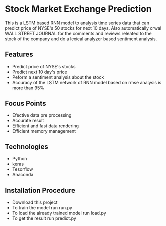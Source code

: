 # Stock Market Exchange Prediction
This is a LSTM based RNN model to analysis time series data that can predict price of NYSE's 50 stocks for next 10 days. 
Also automatically crwal WALL STREET JOURNAL for the comments and reviews  releated to the stock of the company and do a lexical analyzer based sentiment analysis. 

## Features
* Predict price of NYSE's stocks 
* Predict next 10 day's price
* Peform a sentiment analysis about the stock
* Accuracy of the LSTM network of RNN model based on rmse analysis is more than 95%  

## Focus Points
* Efective data pre processing 
* Accurate result
* Efficient and fast data rendering
* Efficient memory management


## Technologies
* Python
* keras
* Tesorflow
* Anaconda

## Installation Procedure
* Download this project 
* To train the model run run.py
* To load the already trained model run load.py
* To get the result run predict.py
